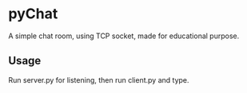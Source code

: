 pyChat
======

A simple chat room, using TCP socket, made for educational purpose.

Usage
-------------
Run server.py for listening, then run client.py and type.
